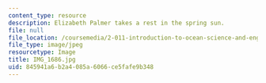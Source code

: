 ```yaml
---
content_type: resource
description: Elizabeth Palmer takes a rest in the spring sun.
file: null
file_location: /coursemedia/2-011-introduction-to-ocean-science-and-engineering-spring-2006/845941a6b2a4085a6066ce5fafe9b348_IMG_1686.jpg
file_type: image/jpeg
resourcetype: Image
title: IMG_1686.jpg
uid: 845941a6-b2a4-085a-6066-ce5fafe9b348
---
```


